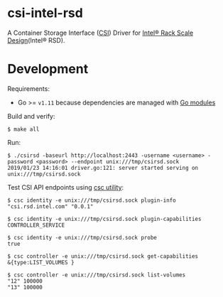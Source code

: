# csi-intel-rsd
A Container Storage Interface ([CSI](https://github.com/container-storage-interface/spec)) Driver for [Intel® Rack Scale Design](https://www.intel.com/content/www/us/en/architecture-and-technology/rack-scale-design-overview.html)(Intel® RSD).

# Development

Requirements:

* Go >= `v1.11` because dependencies are managed with [Go modules](https://github.com/golang/go/wiki/Modules)

Build and verify:

```
$ make all
```

Run:
```
$ ./csirsd -baseurl http://localhost:2443 -username <username> -password <password> --endpoint unix:///tmp/csirsd.sock
2019/01/23 14:16:01 driver.go:121: server started serving on unix:///tmp/csirsd.sock
```

Test CSI API endpoints using [csc utility](https://github.com/rexray/gocsi/tree/master/csc):
```
$ csc identity -e unix:///tmp/csirsd.sock plugin-info
"csi.rsd.intel.com" "0.0.1"

$ csc identity -e unix:///tmp/csirsd.sock plugin-capabilities
CONTROLLER_SERVICE

$ csc identity -e unix:///tmp/csirsd.sock probe
true

$ csc controller -e unix:///tmp/csirsd.sock get-capabilities
&{type:LIST_VOLUMES }

$ csc controller -e unix:///tmp/csirsd.sock list-volumes
"12" 100000
"13" 100000
```
